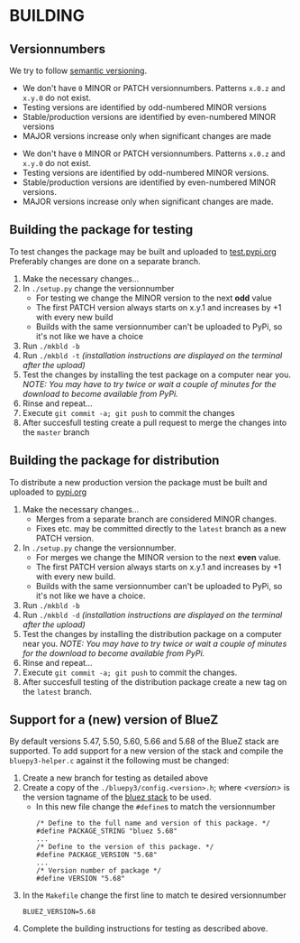 # BUILDING

## Versionnumbers

We try to follow [semantic versioning](semver.org).
* We don't have `0` MINOR or PATCH versionnumbers. Patterns `x.0.z` and `x.y.0` do not exist.
* Testing versions are identified by odd-numbered MINOR versions
* Stable/production versions are identified by even-numbered MINOR versions
* MAJOR versions increase only when significant changes are made
-  We don't have `0` MINOR or PATCH versionnumbers. Patterns `x.0.z` and `x.y.0` do not exist.
-  Testing versions are identified by odd-numbered MINOR versions.
-  Stable/production versions are identified by even-numbered MINOR versions.
-  MAJOR versions increase only when significant changes are made.

## Building the package for testing

To test changes the package may be built and uploaded to [test.pypi.org](test.pypi.org)
Preferably changes are done on a separate branch.

1. Make the necessary changes...
1. In `./setup.py` change the versionnumber
   * For testing we change the MINOR version to the next **odd** value
   * The first PATCH version always starts on x.y.1 and increases by +1 with every new build
   * Builds with the same versionnumber can't be uploaded to PyPi, so it's not like we have a choice
1. Run `./mkbld -b`
1. Run `./mkbld -t`  *(installation instructions are displayed on the terminal after the upload)*
1. Test the changes by installing the test package on a computer near you. *NOTE: You may have to try twice or wait a couple of minutes for the download to become available from PyPi.*
1. Rinse and repeat...
1. Execute `git commit -a; git push` to commit the changes
1. After succesfull testing create a pull request to merge the changes into the `master` branch

## Building the package for distribution

To distribute a new production version the package must be built and uploaded to [pypi.org](pypi.org)

1.  Make the necessary changes...
    -  Merges from a separate branch are considered MINOR changes.
    -  Fixes etc. may be committed directly to the `latest` branch as a new PATCH version.
1.  In `./setup.py` change the versionnumber.
    -  For merges we change the MINOR version to the next **even** value.
    -  The first PATCH version always starts on x.y.1 and increases by +1 with every new build.
    -  Builds with the same versionnumber can't be uploaded to PyPi, so it's not like we have a choice.
1.  Run `./mkbld -b`
1.  Run `./mkbld -d`  *(installation instructions are displayed on the terminal after the upload)*
1.  Test the changes by installing the distribution package on a computer near you. *NOTE: You may have to try twice or wait a couple of minutes for the download to become available from PyPi.*
1.  Rinse and repeat...
1.  Execute `git commit -a; git push` to commit the changes.
1.  After succesfull testing of the distribution package create a new tag on the `latest` branch.

## Support for a (new) version of BlueZ

By default versions 5.47, 5.50, 5.60, 5.66 and 5.68 of the BlueZ stack are supported. To add support for a new version of
the stack and compile the `bluepy3-helper.c` against it the following must be changed:

1. Create a new branch for testing as detailed above
1. Create a copy of the `./bluepy3/config.<version>.h`; where *\<version\>* is the version tagname of the [bluez stack](https://github.com/bluez/bluez) to be used.
   * In this new file change the `#define`s to match the versionnumber
      ```
      /* Define to the full name and version of this package. */
      #define PACKAGE_STRING "bluez 5.68"
      ...
      /* Define to the version of this package. */
      #define PACKAGE_VERSION "5.68"
      ...
      /* Version number of package */
      #define VERSION "5.68"
      ```
1. In the `Makefile` change the first line to match te desired versionnumber
   ```
   BLUEZ_VERSION=5.68
   ```
1. Complete the building instructions for testing as described above.
